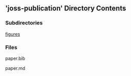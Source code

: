 ## 'joss-publication' Directory Contents

### Subdirectories

[figures](./figures/README.md)

### Files

paper.bib

paper.md

